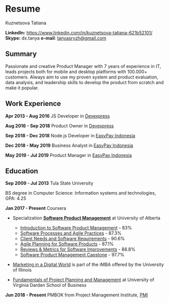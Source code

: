 # Resume

Kuznetsova Tatiana

**LinkedIn:** https://www.linkedin.com/in/kuznetsova-tatiana-621b52101/
**Skype:** dx.tanya
**e-mail**: tanyasryzh@gmail.com

## Summary

Passionate and creative Product Manager with 7 years of experience in IT, leads projects both for mobile and desktop platforms with 100.000+ customers. Always aim to use my proven system and product evaluation, data analysis, and leadership skills to develop the product from scratch and make it popular.

## Work Experience

**Apr 2013 - Aug 2016** JS Developer in [Devexpress](www.devexpress.com)

**Aug 2016 - Sep 2018** Product Owner in [Devexpress](www.devexpress.com)

**Sep 2018 - Dec 2018** Node.js Developer in [EasyPay Indonesia](www.easypay.co.id)

**Dec 2018 - May 2019** Business Analyst in [EasyPay Indonesia](www.easypay.co.id)

**May 2019 - Jul 2019** Product Manager in [EasyPay Indonesia](www.easypay.co.id)

## Education

**Sep 2009 - Jul 2013** Tula State University 

BS degree in Computer Science: Information systems and technologies, GPA: 4.25

**Jan 2017 - Present** Coursera

- Specialization [**Software Product Management**](https://www.coursera.org/account/accomplishments/specialization/certificate/KZDKAQG8CENW) at University of Alberta
    - [Introduction to Software Product Management](https://www.coursera.org/account/accomplishments/certificate/RYNLGSKLEMWX) - 83%
    - [Software Processes and Agile Practices](https://www.coursera.org/account/accomplishments/certificate/N7ER6NDJLCTG) - 87.3%
    - [Client Needs and Software Requirements](https://www.coursera.org/account/accomplishments/certificate/N8VHNN8HDZTB) - 90.6%
    - [Agile Planning for Software Products](https://www.coursera.org/account/accomplishments/certificate/QL33ETQ6VVS5) - 87.1%
    - [Reviews & Metrics for Software Improvements](https://www.coursera.org/account/accomplishments/certificate/J83PRCMZRTNZ) - 88.8%
    - [Software Product Management Capstone](https://www.coursera.org/account/accomplishments/certificate/V285YJUE5CP5) - 97.7%

- [Marketing in a Digital World](https://www.coursera.org/account/accomplishments/certificate/BBMWUSEEDVE2) is part of the iMBA offered by the University of Illinois

- [Fundamentals of Project Planning and Management](https://www.coursera.org/account/accomplishments/certificate/ANRLQYBSVDSC) at University of Virginia Darden School of Business

**Jun 2018 - Present** PMBOK from Project Management Institute, [PMI](https://www.pmi.org/)
